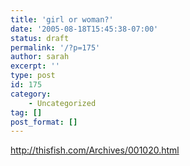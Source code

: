 ```yaml
---
title: 'girl or woman?'
date: '2005-08-18T15:45:38-07:00'
status: draft
permalink: '/?p=175'
author: sarah
excerpt: ''
type: post
id: 175
category:
    - Uncategorized
tag: []
post_format: []
---
```

http://thisfish.com/Archives/001020.html